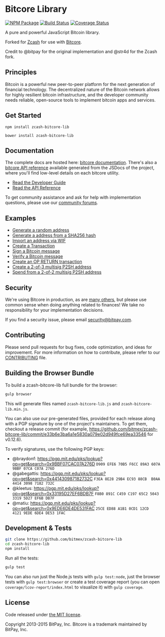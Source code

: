 Bitcore Library
=======

[![NPM Package](https://img.shields.io/npm/v/zcash-bitcore-lib.svg?style=flat-square)](https://www.npmjs.org/package/zcash-bitcore-lib)
[![Build Status](https://img.shields.io/travis/bitmex/zcash-bitcore-lib.svg?branch=master&style=flat-square)](https://travis-ci.org/bitmex/zcash-bitcore-lib)
[![Coverage Status](https://img.shields.io/coveralls/bitmex/zcash-bitcore-lib.svg?style=flat-square)](https://coveralls.io/r/bitmex/zcash-bitcore-lib)

A pure and powerful JavaScript Bitcoin library.

Forked for [Zcash](https://github.com/zcash/zcash) for use with [Bitcore](https://github.com/bitmex/zcash-bitcore).

Credit to @bitpay for the original implementation and @str4d for the Zcash fork.

## Principles

Bitcoin is a powerful new peer-to-peer platform for the next generation of financial technology. The decentralized nature of the Bitcoin network allows for highly resilient bitcoin infrastructure, and the developer community needs reliable, open-source tools to implement bitcoin apps and services.

## Get Started

```
npm install zcash-bitcore-lib
```

```
bower install zcash-bitcore-lib
```

## Documentation

The complete docs are hosted here: [bitcore documentation](http://bitcore.io/guide/). There's also a [bitcore API reference](http://bitcore.io/api/) available generated from the JSDocs of the project, where you'll find low-level details on each bitcore utility.

- [Read the Developer Guide](http://bitcore.io/guide/)
- [Read the API Reference](http://bitcore.io/api/)

To get community assistance and ask for help with implementation questions, please use our [community forums](https://forum.bitcore.io/).

## Examples

* [Generate a random address](https://github.com/bitmex/zcash-bitcore-lib/blob/master/docs/examples.md#generate-a-random-address)
* [Generate a address from a SHA256 hash](https://github.com/bitmex/zcash-bitcore-lib/blob/master/docs/examples.md#generate-a-address-from-a-sha256-hash)
* [Import an address via WIF](https://github.com/bitmex/zcash-bitcore-lib/blob/master/docs/examples.md#import-an-address-via-wif)
* [Create a Transaction](https://github.com/bitmex/zcash-bitcore-lib/blob/master/docs/examples.md#create-a-transaction)
* [Sign a Bitcoin message](https://github.com/bitmex/zcash-bitcore-lib/blob/master/docs/examples.md#sign-a-bitcoin-message)
* [Verify a Bitcoin message](https://github.com/bitmex/zcash-bitcore-lib/blob/master/docs/examples.md#verify-a-bitcoin-message)
* [Create an OP RETURN transaction](https://github.com/bitmex/zcash-bitcore-lib/blob/master/docs/examples.md#create-an-op-return-transaction)
* [Create a 2-of-3 multisig P2SH address](https://github.com/bitmex/zcash-bitcore-lib/blob/master/docs/examples.md#create-a-2-of-3-multisig-p2sh-address)
* [Spend from a 2-of-2 multisig P2SH address](https://github.com/bitmex/zcash-bitcore-lib/blob/master/docs/examples.md#spend-from-a-2-of-2-multisig-p2sh-address)


## Security

We're using Bitcore in production, as are [many others](http://bitcore.io#projects), but please use common sense when doing anything related to finances! We take no responsibility for your implementation decisions.

If you find a security issue, please email security@bitpay.com.

## Contributing

Please send pull requests for bug fixes, code optimization, and ideas for improvement. For more information on how to contribute, please refer to our [CONTRIBUTING](https://github.com/bitmex/zcash-bitcore-lib/blob/master/CONTRIBUTING.md) file.

## Building the Browser Bundle

To build a zcash-bitcore-lib full bundle for the browser:

```sh
gulp browser
```

This will generate files named `zcash-bitcore-lib.js` and `zcash-bitcore-lib.min.js`.

You can also use our pre-generated files, provided for each release along with a PGP signature by one of the project's maintainers. To get them, checkout a release commit (for example, https://github.com/bitmex/zcash-bitcore-lib/commit/e33b6e3ba6a1e5830a079e02d949fce69ea33546 for v0.12.6).

To verify signatures, use the following PGP keys:
- @braydonf: https://pgp.mit.edu/pks/lookup?op=get&search=0x9BBF07CAC07A276D `D909 EFE6 70B5 F6CC 89A3 607A 9BBF 07CA C07A 276D`
- @gabegattis: https://pgp.mit.edu/pks/lookup?op=get&search=0x441430987182732C `F3EA 8E28 29B4 EC93 88CB  B0AA 4414 3098 7182 732C`
- @kleetus: https://pgp.mit.edu/pks/lookup?op=get&search=0x33195D27EF6BDB7F `F8B0 891C C459 C197 65C2 5043 3319 5D27 EF6B DB7F`
- @matiu: https://pgp.mit.edu/pks/lookup?op=get&search=0x9EDE6DE4DE531FAC `25CE ED88 A1B1 0CD1 12CD  4121 9EDE 6DE4 DE53 1FAC`


## Development & Tests

```sh
git clone https://github.com/bitmex/zcash-bitcore-lib
cd zcash-bitcore-lib
npm install
```

Run all the tests:

```sh
gulp test
```

You can also run just the Node.js tests with `gulp test:node`, just the browser tests with `gulp test:browser`
or create a test coverage report (you can open `coverage/lcov-report/index.html` to visualize it) with `gulp coverage`.

## License

Code released under [the MIT license](https://github.com/bitmex/zcash-bitcore-lib/blob/master/LICENSE).

Copyright 2013-2015 BitPay, Inc. Bitcore is a trademark maintained by BitPay, Inc.
